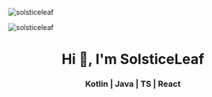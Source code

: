 <p><img align="center" src="https://github-readme-stats.vercel.app/api?username=solsticeleaf&show_icons=true&locale=en" alt="solsticeleaf" /></p>
<p><img align="center" src="https://github-readme-stats.vercel.app/api/top-langs?username=solsticeleaf&show_icons=true&locale=en&layout=compact" alt="solsticeleaf" /></p>

<h1 align="center">Hi 👋, I'm SolsticeLeaf</h1>
<h3 align="center">Kotlin | Java | TS | React</h3>
